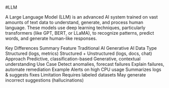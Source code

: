 #LLM

A Large Language Model (LLM) is an advanced AI system trained on vast amounts of text data to understand, generate, and process human language. These models use deep learning techniques, particularly transformers (like GPT, BERT, or LLaMA), to recognize patterns, predict words, and generate human-like responses.

Key Differences Summary
Feature	Traditional AI	Generative AI
Data Type	Structured (logs, metrics)	Structured + Unstructured (logs, docs, chat)
Approach	Predictive, classification-based	Generative, contextual understanding
Use Case	Detect anomalies, forecast failures	Explain failures, automate remediation
Example	Alerts on high CPU usage	Summarizes logs & suggests fixes
Limitation	Requires labeled datasets	May generate incorrect suggestions (hallucinations)

